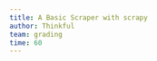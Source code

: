 ```yaml
---
title: A Basic Scraper with scrapy
author: Thinkful
team: grading
time: 60
---
```


<jupyter notebook-name="5.2.2 Basic scraping with scrapy" course-code="DSBC" />